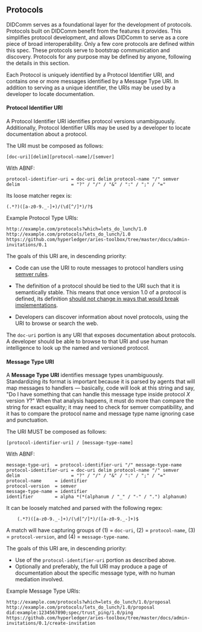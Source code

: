## Protocols

DIDComm serves as a foundational layer for the development of protocols. Protocols built on DIDComm benefit from the features it provides. This simplifies protocol development, and allows DIDComm to serve as a core piece of broad interoperability. Only a few core protocols are defined within this spec. These protocols serve to bootstrap communication and discovery. Protocols for any purpose may be defined by anyone, following the details in this section.

Each Protocol is uniquely identified by a Protocol Identifier URI, and contains one or more messages identified by a Message Type URI. In addition to serving as a unique identifier, the URIs may be used by a developer to locate documentation.

#### Protocol Identifier URI

A Protocol Identifier URI identifies protocol versions unambiguously.  Additionally, Protocol Identifier URIs may be used by a developer to locate documentation about a protocol. 

The URI must be composed as follows:
```
[doc-uri][delim][protocol-name]/[semver]
```
With ABNF:
```ABNF
protocol-identifier-uri = doc-uri delim protocol-name "/" semver
delim                   = "?" / "/" / "&" / ":" / ";" / "="
```


Its loose matcher regex is:

    (.*?)([a-z0-9._-]+)/(\d[^/]*)/?$


Example Protocol Type URIs:

```
http://example.com/protocols?which=lets_do_lunch/1.0
http://example.com/protocols/lets_do_lunch/1.0
https://github.com/hyperledger/aries-toolbox/tree/master/docs/admin-invitations/0.1
```

The goals of this URI are, in descending priority:

* Code can use the URI to route messages to protocol
  handlers using [semver rules](semver.md).

* The definition of a protocol should be tied to the URI such
  that it is semantically stable. This means that once version 1.0
  of a protocol is defined, its definition [should not change in
  ways that would break implementations](semver.md).

* Developers can discover information about novel protocols, using
  the URI to browse or search the web.

The `doc-uri` portion is any URI that exposes documentation about
protocols. A developer should be able to browse to that URI and use human intelligence
to look up the named and versioned protocol.


#### Message Type URI

A __Message Type URI__ identifies message types unambiguously.
Standardizing its format is important because it is parsed by agents that
will map messages to handlers &mdash; basically, code will look at this string and
say, "Do I have something that can handle this message type inside protocol
*X* version *Y*?" When that analysis happens, it must do more than compare
the string for exact equality; it may need to check for semver compatibility,
and it has to compare the protocol name and message type name ignoring case
and punctuation.

The URI MUST be composed as follows:


```
[protocol-identifier-uri] / [message-type-name]
```
With ABNF:
```ABNF
message-type-uri  = protocol-identifier-uri "/" message-type-name
protocol-identifier-uri = doc-uri delim protocol-name "/" semver
delim                   = "?" / "/" / "&" / ":" / ";" / "="
protocol-name     = identifier
protocol-version  = semver
message-type-name = identifier
identifier        = alpha *(*(alphanum / "_" / "-" / ".") alphanum)
```


It can be loosely matched and parsed with the following regex:
```
    (.*?)([a-z0-9._-]+)/(\d[^/]*)/([a-z0-9._-]+)$
```
A match will have capturing groups of (1) = `doc-uri`, (2) = `protocol-name`,
(3) = `protocol-version`, and (4) = `message-type-name`.

The goals of this URI are, in descending priority:

* Use of the `protocol-identifier-uri` portion as described above.
* Optionally and preferably, the full URI may produce a page of documentation about the specific message type, with no human mediation involved.

Example Message Type URIs:

```
http://example.com/protocols?which=lets_do_lunch/1.0/proposal
http://example.com/protocols/lets_do_lunch/1.0/proposal
did:example:1234567890;spec/trust_ping/1.0/ping
https://github.com/hyperledger/aries-toolbox/tree/master/docs/admin-invitations/0.1/create-invitation
```
